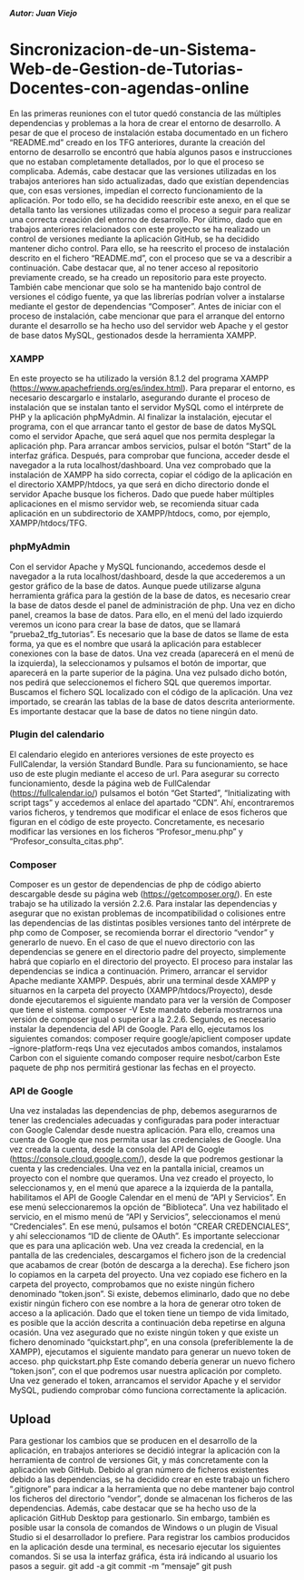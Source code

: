 ***Autor: Juan Viejo***

# Sincronizacion-de-un-Sistema-Web-de-Gestion-de-Tutorias-Docentes-con-agendas-online
En las primeras reuniones con el tutor quedó constancia de las múltiples dependencias y problemas a la hora de crear el entorno de desarrollo. A pesar de que el proceso de instalación estaba documentado en un fichero “README.md” creado en los TFG anteriores, durante la creación del entorno de desarrollo se encontró que había algunos pasos e instrucciones que no estaban completamente detallados, por lo que el proceso se complicaba. Además, cabe destacar que las versiones utilizadas en los trabajos anteriores han sido actualizadas, dado que existían dependencias que, con esas versiones, impedían el correcto funcionamiento de la aplicación.
Por todo ello, se ha decidido reescribir este anexo, en el que se detalla tanto las versiones utilizadas como el proceso a seguir para realizar una correcta creación del entorno de desarrollo.
Por último, dado que en trabajos anteriores relacionados con este proyecto se ha realizado un control de versiones mediante la aplicación GitHub, se ha decidido mantener dicho control. Para ello, se ha reescrito el proceso de instalación descrito en el fichero “README.md”, con el proceso que se va a describir a continuación. Cabe destacar que, al no tener acceso al repositorio previamente creado, se ha creado un repositorio para este proyecto. También cabe mencionar que solo se ha mantenido bajo control de versiones el código fuente, ya que las librerías podrían volver a instalarse mediante el gestor de dependencias “Composer”.
Antes de iniciar con el proceso de instalación, cabe mencionar que para el arranque del entorno durante el desarrollo se ha hecho uso del servidor web Apache y el gestor de base datos MySQL, gestionados desde la herramienta XAMPP.

### XAMPP
En este proyecto se ha utilizado la versión 8.1.2 del programa XAMPP (https://www.apachefriends.org/es/index.html). Para preparar el entorno, es necesario descargarlo e instalarlo, asegurando durante el proceso de instalación que se instalan tanto el servidor MySQL como el intérprete de PHP y la aplicación phpMyAdmin.
Al finalizar la instalación, ejecutar el programa, con el que arrancar tanto el gestor de base de datos MySQL como el servidor Apache, que será aquel que nos permita desplegar la aplicación php. Para arrancar ambos servicios, pulsar el botón “Start” de la interfaz gráfica. Después, para comprobar que funciona, acceder desde el navegador a la ruta localhost/dashboard.
Una vez comprobado que la instalación de XAMPP ha sido correcta, copiar el código de la aplicación en el directorio XAMPP/htdocs, ya que será en dicho directorio donde el servidor Apache busque los ficheros. Dado que puede haber múltiples aplicaciones en el mismo servidor web, se recomienda situar cada aplicación en un subdirectorio de XAMPP/htdocs, como, por ejemplo, XAMPP/htdocs/TFG.


### phpMyAdmin
Con el servidor Apache y MySQL funcionando, accedemos desde el navegador a la ruta localhost/dashboard, desde la que accederemos a un gestor gráfico de la base de datos. Aunque puede utilizarse alguna herramienta gráfica para la gestión de la base de datos, es necesario crear la base de datos desde el panel de administración de php.
Una vez en dicho panel, creamos la base de datos. Para ello, en el menú del lado izquierdo veremos un icono para crear la base de datos, que se llamará “prueba2_tfg_tutorias”. Es necesario que la base de datos se llame de esta forma, ya que es el nombre que usará la aplicación para establecer conexiones con la base de datos.
Una vez creada (aparecerá en el menú de la izquierda), la seleccionamos y pulsamos el botón de importar, que aparecerá en la parte superior de la página. Una vez pulsado dicho botón, nos pedirá que seleccionemos el fichero SQL que queremos importar. Buscamos el fichero SQL localizado con el código de la aplicación. Una vez importado, se crearán las tablas de la base de datos descrita anteriormente. Es importante destacar que la base de datos no tiene ningún dato. 


### Plugin del calendario
El calendario elegido en anteriores versiones de este proyecto es FullCalendar, la versión Standard Bundle. Para su funcionamiento, se hace uso de este plugin mediante el acceso de url.
Para asegurar su correcto funcionamiento, desde la página web de FullCalendar (https://fullcalendar.io/) pulsamos el botón “Get Started”, “Initializating with script tags” y accedemos al enlace del apartado “CDN”. Ahí, encontraremos varios ficheros, y tendremos que modificar el enlace de esos ficheros que figuran en el código de este proyecto. Concretamente, es necesario modificar las versiones en los ficheros “Profesor_menu.php” y “Profesor_consulta_citas.php”.



### Composer 

Composer es un gestor de dependencias de php de código abierto descargable desde su página web (https://getcomposer.org/). En este trabajo se ha utilizado la versión 2.2.6. Para instalar las dependencias y asegurar que no existan problemas de incompatibilidad o colisiones entre las dependencias de las distintas posibles versiones tanto del intérprete de php como de Composer, se recomienda borrar el directorio “vendor” y generarlo de nuevo. En el caso de que el nuevo directorio con las dependencias se genere en el directorio padre del proyecto, simplemente habrá que copiarlo en el directorio del proyecto. El proceso para instalar las dependencias se indica a continuación.
Primero, arrancar el servidor Apache mediante XAMPP. Después, abrir una terminal desde XAMPP y situarnos en la carpeta del proyecto (XAMPP/htdocs/Proyecto), desde donde ejecutaremos el siguiente mandato para ver la versión de Composer que tiene el sistema.
composer -V
Este mandato debería mostrarnos una versión de composer igual o superior a la 2.2.6.
Segundo, es necesario instalar la dependencia del API de Google. Para ello, ejecutamos los siguientes comandos:
composer require google/apiclient
composer update –ignore-platform-reqs
Una vez ejecutados ambos comandos, instalamos Carbon con el siguiente comando
composer require nesbot/carbon
Este paquete de php nos permitirá gestionar las fechas en el proyecto.


### API de Google

Una vez instaladas las dependencias de php, debemos asegurarnos de tener las credenciales adecuadas y configuradas para poder interactuar con Google Calendar desde nuestra aplicación. Para ello, creamos una cuenta de Google que nos permita usar las credenciales de Google.
Una vez creada la cuenta, desde la consola del API de Google (https://console.cloud.google.com/), desde la que podremos gestionar la cuenta y las credenciales. Una vez en la pantalla inicial, creamos un proyecto con el nombre que queramos. Una vez creado el proyecto, lo seleccionamos y, en el menú que aparece a la izquierda de la pantalla, habilitamos el API de Google Calendar en el menú de “API y Servicios”. En ese menú seleccionaremos la opción de “Biblioteca”.
Una vez habilitado el servicio, en el mismo menú de “API y Servicios”, seleccionamos el menú “Credenciales”. En ese menú, pulsamos el botón “CREAR CREDENCIALES”, y ahí seleccionamos “ID de cliente de OAuth”. Es importante seleccionar que es para una aplicación web.
Una vez creada la credencial, en la pantalla de las credenciales, descargamos el fichero json de la credencial que acabamos de crear (botón de descarga a la derecha). Ese fichero json lo copiamos en la carpeta del proyecto.
Una vez copiado ese fichero en la carpeta del proyecto, comprobamos que no existe ningún fichero denominado “token.json”. Si existe, debemos eliminarlo, dado que no debe existir ningún fichero con ese nombre a la hora de generar otro token de acceso a la aplicación.
Dado que el token tiene un tiempo de vida limitado, es posible que la acción descrita a continuación deba repetirse en alguna ocasión. 
Una vez asegurado que no existe ningún token y que existe un fichero denominado “quickstart.php”, en una consola (preferiblemente la de XAMPP), ejecutamos el siguiente mandato para generar un nuevo token de acceso.
php quickstart.php
Este comando debería generar un nuevo fichero “token.json”, con el que podremos usar nuestra aplicación por completo. Una vez generado el token, arrancamos el servidor Apache y el servidor MySQL, pudiendo comprobar cómo funciona correctamente la aplicación.



## Upload
Para gestionar los cambios que se producen en el desarrollo de la aplicación, en trabajos anteriores se decidió integrar la aplicación con la herramienta de control de versiones Git, y más concretamente con la aplicación web GitHub. Debido al gran número de ficheros existentes debido a las dependencias, se ha decidido crear en este trabajo un fichero “.gitignore” para indicar a la herramienta que no debe mantener bajo control los ficheros del directorio “vendor”, donde se almacenan los ficheros de las dependencias. Además, cabe destacar que se ha hecho uso de la aplicación GitHub Desktop para gestionarlo. Sin embargo, también es posible usar la consola de comandos de Windows o un plugin de Visual Studio si el desarrollador lo prefiere.
Para registrar los cambios producidos en la aplicación desde una terminal, es necesario ejecutar los siguientes comandos. Si se usa la interfaz gráfica, ésta irá indicando al usuario los pasos a seguir.
git add -a
git commit -m “mensaje”
git push

